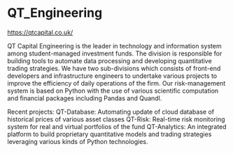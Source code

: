 # QT_Engineering

https://qtcapital.co.uk/



QT Capital Engineering is the leader in technology and information system among student-managed investment funds. The division is responsible for building tools to automate data processing and developing quantitative trading strategies. We have two sub-divisions which consists of front-end developers and infrastructure engineers to undertake various projects to improve the efficiency of daily operations of the firm. Our risk-management system is based on Python with the use of various scientific computation and financial packages including Pandas and Quandl.

Recent projects:
QT-Database: Automating update of cloud database of historical prices of various asset classes
QT-Risk: Real-time risk monitoring system for real and virtual portfolios of the fund
QT-Analytics: An integrated platform to build proprietary quantitative models and trading strategies leveraging various kinds of Python technologies. 


